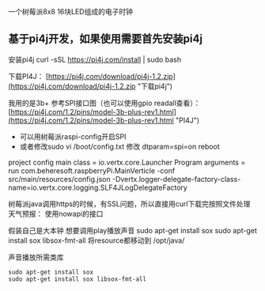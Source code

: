 
一个树莓派8x8 16块LED组成的电子时钟

## 基于pi4j开发，如果使用需要首先安装pi4j ##

安装pi4j
    curl -sSL https://pi4j.com/install | sudo bash

下载PI4J：
[https://pi4j.com/download/pi4j-1.2.zip](https://pi4j.com/download/pi4j-1.2.zip "下载pi4j")

我用的是3b+ 参考SPI接口图（也可以使用gpio readall查看）：
[https://pi4j.com/1.2/pins/model-3b-plus-rev1.html](https://pi4j.com/1.2/pins/model-3b-plus-rev1.html "PI4J")



- 可以用树莓派raspi-config开启SPI
- 或者修改sudo vi /boot/config.txt 修改 dtparam=spi=on reboot

project config
main class = io.vertx.core.Launcher
Program arguments = run com.beheresoft.raspberryPi.MainVerticle
                    -conf src/main/resources/config.json
                    -Dvertx.logger-delegate-factory-class-name=io.vertx.core.logging.SLF4JLogDelegateFactory
                    

树莓派java调用https的时候，有SSL问题，所以直接用curl下载完按照文件处理
天气预报：
使用nowapi的接口



假装自己是大本钟
想要调用play播放声音
sudo apt-get install sox
sudo apt-get install sox libsox-fmt-all
将resource都移动到 /opt/java/

声音播放所需类库

    sudo apt-get install sox
	sudo apt-get install sox libsox-fmt-all


